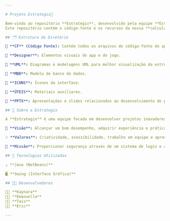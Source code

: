 ```yaml
---

# Projeto Estrategix🚀

Bem-vindo ao repositório **Estrategix**, desenvolvido pela equipe **Estrategix**!
Este repositório contém o código-fonte e os recursos da nossa **calculadora** e do nosso **jogo da memória**, ambos desenvolvidos em **Java** utilizando o **NetBeans**.

## 🗂️ Estrutura do Diretório

📁 **CF** (Código Fonte): Contém todos os arquivos do código-fonte do aplicativo e do jogo.

📁 **Designer**: Elementos visuais do app e do jogo.

📁 **UML**: Diagramas e modelagens UML para melhor visualização da estrutura do projeto.

📁 **MBD**: Modelo de banco de dados.

📁 **ICONS**: Ícones da interface.

📁 **ÚTEIS**: Materiais auxiliares.

📁 **PPTX**: Apresentações e slides relacionados ao desenvolvimento do projeto.

## 👥 Sobre a Estrategix

A **Estrategix** é uma equipe focada em desenvolver projetos inovadores e acessíveis.

🔭 **Visão**: Alcançar um bom desempenho, adquirir experiência e prática.

💡 **Valores**: Criatividade, acessibilidade, trabalho em equipe e aprendizado.

🎯 **Missão**: Proporcionar segurança através de um sistema de login e oferecer diversão tanto no aplicativo quanto no jogo.

## 🧰 Tecnologias Utilizadas

☕ **Java (NetBeans)**

🖥️ **Swing (Interface Gráfica)**

## 👩‍💻 Desenvolvedores

👩‍💻 **Kaynara**
👩‍💻 **Emanuella**
👩‍💻 **Tais**
👨‍💻 **Eric**

---
```

